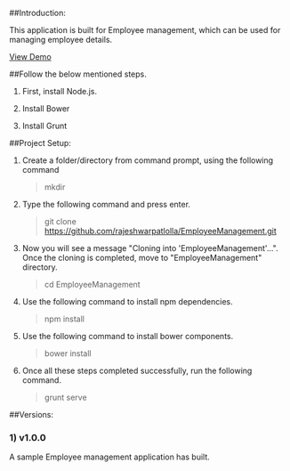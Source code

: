##Introduction:

This application is built for Employee management, which can be used for managing employee details.

[View Demo](http://rajeshwarpatlolla.github.io/TimePickerForIonicFramework/demo/ "Demo") 



##Follow the below mentioned steps.

1) First, install Node.js.

2) Install Bower

3) Install Grunt

##Project Setup:

1) Create a folder/directory from command prompt, using the following command

    > mkdir <DirectoryName>

2) Type the following command and press enter.

	> git clone https://github.com/rajeshwarpatlolla/EmployeeManagement.git

3) Now you will see a message "Cloning into 'EmployeeManagement'...". Once the cloning is completed, move to "EmployeeManagement" directory.

    > cd EmployeeManagement

4) Use the following command to install npm dependencies.

	> npm install
	
5) Use the following command to install bower components.

	> bower install
	
6) Once all these steps completed successfully, run the following command.

	> grunt serve


##Versions:

### 1) v1.0.0
A sample Employee management application has built. 

